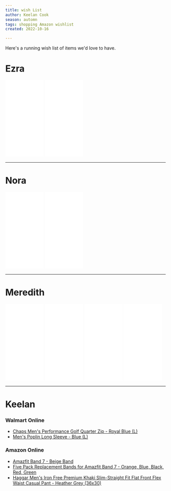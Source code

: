 ```yaml
---
title: wish List
author: Keelan Cook
season: automn
tags: shopping Amazon wishlist
created: 2022-10-16

---
```

Here's a running wish list of items we'd love to have.

# Ezra

<iframe sandbox="allow-popups allow-scripts allow-modals allow-forms allow-same-origin" style="width:120px;height:240px;" marginwidth="0" marginheight="0" scrolling="no" frameborder="0" src="//ws-na.amazon-adsystem.com/widgets/q?ServiceVersion=20070822&OneJS=1&Operation=GetAdHtml&MarketPlace=US&source=ss&ref=as_ss_li_til&ad_type=product_link&tracking_id=keelancook-20&language=en_US&marketplace=amazon&region=US&placement=B01N1FCSBQ&asins=B01N1FCSBQ&linkId=876c2e96fc448850daf384bcc35afa5b&show_border=true&link_opens_in_new_window=true"></iframe>
<iframe sandbox="allow-popups allow-scripts allow-modals allow-forms allow-same-origin" style="width:120px;height:240px;" marginwidth="0" marginheight="0" scrolling="no" frameborder="0" src="//ws-na.amazon-adsystem.com/widgets/q?ServiceVersion=20070822&OneJS=1&Operation=GetAdHtml&MarketPlace=US&source=ss&ref=as_ss_li_til&ad_type=product_link&tracking_id=keelancook-20&language=en_US&marketplace=amazon&region=US&placement=B006RQ8UNA&asins=B006RQ8UNA&linkId=4c7d97de7d53e84063039039bbcc20f9&show_border=true&link_opens_in_new_window=true"></iframe>


---

# Nora
<iframe sandbox="allow-popups allow-scripts allow-modals allow-forms allow-same-origin" style="width:120px;height:240px;" marginwidth="0" marginheight="0" scrolling="no" frameborder="0" src="//ws-na.amazon-adsystem.com/widgets/q?ServiceVersion=20070822&OneJS=1&Operation=GetAdHtml&MarketPlace=US&source=ss&ref=as_ss_li_til&ad_type=product_link&tracking_id=keelancook-20&language=en_US&marketplace=amazon&region=US&placement=073644243X&asins=073644243X&linkId=345b9e52defaa19e74f993afb1978774&show_border=true&link_opens_in_new_window=true"></iframe>
<iframe sandbox="allow-popups allow-scripts allow-modals allow-forms allow-same-origin" style="width:120px;height:240px;" marginwidth="0" marginheight="0" scrolling="no" frameborder="0" src="//ws-na.amazon-adsystem.com/widgets/q?ServiceVersion=20070822&OneJS=1&Operation=GetAdHtml&MarketPlace=US&source=ss&ref=as_ss_li_til&ad_type=product_link&tracking_id=keelancook-20&language=en_US&marketplace=amazon&region=US&placement=B01IN4XHWC&asins=B01IN4XHWC&linkId=e57e5b9389c57fdd194d7c5021a141ea&show_border=true&link_opens_in_new_window=true"></iframe>


---

# Meredith
<iframe sandbox="allow-popups allow-scripts allow-modals allow-forms allow-same-origin" style="width:120px;height:240px;" marginwidth="0" marginheight="0" scrolling="no" frameborder="0" src="//ws-na.amazon-adsystem.com/widgets/q?ServiceVersion=20070822&OneJS=1&Operation=GetAdHtml&MarketPlace=US&source=ss&ref=as_ss_li_til&ad_type=product_link&tracking_id=keelancook-20&language=en_US&marketplace=amazon&region=US&placement=B0BCJ6J54W&asins=B0BCJ6J54W&linkId=ef286a396c7b96e727e7dd20791d910a&show_border=true&link_opens_in_new_window=true"></iframe>
<iframe sandbox="allow-popups allow-scripts allow-modals allow-forms allow-same-origin" style="width:120px;height:240px;" marginwidth="0" marginheight="0" scrolling="no" frameborder="0" src="//ws-na.amazon-adsystem.com/widgets/q?ServiceVersion=20070822&OneJS=1&Operation=GetAdHtml&MarketPlace=US&source=ss&ref=as_ss_li_til&ad_type=product_link&tracking_id=keelancook-20&language=en_US&marketplace=amazon&region=US&placement=B09JKGXT8Z&asins=B09JKGXT8Z&linkId=63d71540abf5db9a8a44479e0c0e83b2&show_border=true&link_opens_in_new_window=true"></iframe>
<iframe sandbox="allow-popups allow-scripts allow-modals allow-forms allow-same-origin" style="width:120px;height:240px;" marginwidth="0" marginheight="0" scrolling="no" frameborder="0" src="//ws-na.amazon-adsystem.com/widgets/q?ServiceVersion=20070822&OneJS=1&Operation=GetAdHtml&MarketPlace=US&source=ss&ref=as_ss_li_til&ad_type=product_link&tracking_id=keelancook-20&language=en_US&marketplace=amazon&region=US&placement=B0742G9C3D&asins=B0742G9C3D&linkId=7d0853468d8807140b2f09b4e2034b72&show_border=true&link_opens_in_new_window=true"></iframe>
<iframe sandbox="allow-popups allow-scripts allow-modals allow-forms allow-same-origin" style="width:120px;height:240px;" marginwidth="0" marginheight="0" scrolling="no" frameborder="0" src="//ws-na.amazon-adsystem.com/widgets/q?ServiceVersion=20070822&OneJS=1&Operation=GetAdHtml&MarketPlace=US&source=ss&ref=as_ss_li_til&ad_type=product_link&tracking_id=keelancook-20&language=en_US&marketplace=amazon&region=US&placement=1631063073&asins=1631063073&linkId=3454b689e31a740407d499b2d015b973&show_border=true&link_opens_in_new_window=true"></iframe>
 
---

# Keelan

###  Walmart Online
- [Chaps Men's Performance Golf Quarter Zip - Royal Blue (L)](https://goto.walmart.com/c/3760102/1285464/9383?prodsku=1875401601&u=https%3A%2F%2Fwww.walmart.com%2Fip%2FChaps-Men-s-Performance-Golf-Quarter-Zip-Knit-Sizes-S-up-to-3XL%2F1875401601&intsrc=PUI2_9784)
- [Men's Poplin Long Sleeve - Blue (L)](https://goto.walmart.com/c/3760102/1285464/9383?prodsku=773058533&u=https%3A%2F%2Fwww.walmart.com%2Fip%2FGeorge-Men-s-Poplin-Shirt-with-Long-Sleeves%2F773058533&intsrc=PUI2_9784)



### Amazon Online
- [Amazfit Band 7 - Beige Band](https://amzn.to/3tVJzJn)
- [Five Pack Replacement Bands for Amazfit Band 7 - Orange, Blue, Black, Red, Green](https://amzn.to/3AHmqhA)
- [Haggar Men's Iron Free Premium Khaki Slim-Straight Fit Flat Front Flex Waist Casual Pant - Heather Grey (36x30)](https://amzn.to/3AHL8yC)





